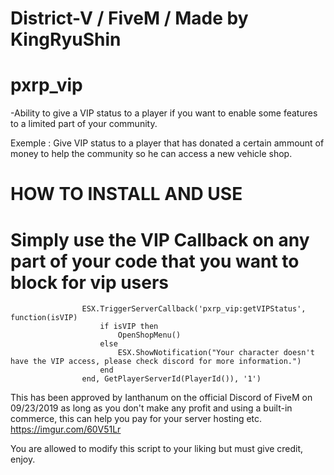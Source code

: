 # District-V / FiveM / Made by KingRyuShin
# pxrp_vip
-Ability to give a VIP status to a player if you want to enable some features to a limited part of your community.

Exemple : Give VIP status to a player that has donated a certain ammount of money to help the community so he can access a new vehicle shop.

# HOW TO INSTALL AND USE
# Simply use the VIP Callback on any part of your code that you want to block for vip users


					ESX.TriggerServerCallback('pxrp_vip:getVIPStatus', function(isVIP)
						if isVIP then
							OpenShopMenu()
						else
							ESX.ShowNotification("Your character doesn't have the VIP access, please check discord for more information.")
						end
					end, GetPlayerServerId(PlayerId()), '1')



This has been approved by Ianthanum on the official Discord of FiveM on 09/23/2019
as long as you don't make any profit and using a built-in commerce, this can help you pay for your server hosting etc.
https://imgur.com/60V51Lr

You are allowed to modify this script to your liking but must give credit, enjoy.
